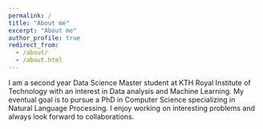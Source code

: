 ```yaml
---
permalink: /
title: "About me"
excerpt: "About me"
author_profile: true
redirect_from: 
  - /about/
  - /about.html
---
```


I am a second year Data Science Master student at KTH Royal Institute of Technology with an interest in Data analysis and Machine Learning. My eventual goal is to pursue a PhD in Computer Science specializing in Natural Language Processing. I enjoy working on interesting problems and always look forward to collaborations.
